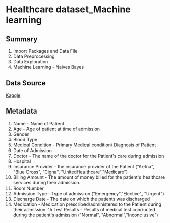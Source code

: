 # Healthcare dataset_Machine learning

## Summary
1. Import Packages and Data File
2. Data Preprocessing
3. Data Exploration
4. Machine Learning - Naives Bayes


## Data Source
[Kaggle](https://www.kaggle.com/datasets/prasad22/healthcare-dataset/data)


## Metadata
1. Name - Name of Patient
2. Age - Age of patient at time of admission
3. Gender
4. Blood Type 
5. Medical Condition - Primary Medical condition/ Diagnosis of Patient
6.	Date of Admission 
7. Doctor - The name of the doctor for the Patient's care during admission
8. Hospital
9. Insurance Provider - the insurance provider of the Patient ("Aetna", "Blue Cross", "Cigna", "UnitedHealthcare","Medicare")
10.	Billing Amount - The amount of money billed for the patient's healthcare services during their admission.
11. Room Number
12. Admission Type - Type of admission ("Emergency","Elective", "Urgent")
13. Discharge Date - The date on which the patients was discharged 
14. Medication - Medication prescribed/administered to the Patient during their admission.
15	Test Results - Results of medical test conducted during the patient's admission ("Normal", "Abnormal","Inconclusive")



